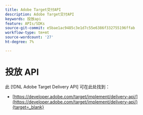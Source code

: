 ```yaml
---
title: Adobe Target交付API
description: Adobe Target交付API
keywords: 投放api
feature: APIs/SDKs
source-git-commit: e5bae1ac9485c3e1d7c55e6386f332755196ffab
workflow-type: tm+mt
source-wordcount: '27'
ht-degree: 7%

---
```


# 投放 API

此 [!DNL Adobe Target Delivery API] 可在此处找到：

* [https://developer.adobe.com/target/implement/delivery-api/](https://developer.adobe.com/target/implement/delivery-api/){target=_blank}